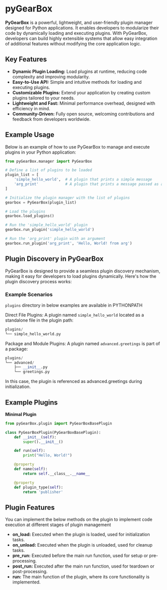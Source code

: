 # pyGearBox
**PyGearBox** is a powerful, lightweight, and user-friendly plugin manager designed for Python applications. It enables developers to modularize their code by dynamically loading and executing plugins. With PyGearBox, developers can build highly extensible systems that allow easy integration of additional features without modifying the core application logic.

## Key Features
- **Dynamic Plugin Loading:** Load plugins at runtime, reducing code complexity and improving modularity.
- **Easy-to-Use API:** Simple and intuitive methods for loading and executing plugins.
- **Customizable Plugins:** Extend your application by creating custom plugins tailored to your needs.
- **Lightweight and Fast:** Minimal performance overhead, designed with efficiency in mind.
- **Community-Driven:** Fully open source, welcoming contributions and feedback from developers worldwide.
## Example Usage
Below is an example of how to use PyGearBox to manage and execute plugins in your Python application:

```python
from pyGearBox.manager import PyGearBox

# Define a list of plugins to be loaded
plugin_list = [
    'simple_hello_world',  # A plugin that prints a simple message
    'arg_print'            # A plugin that prints a message passed as an argument
]

# Initialize the plugin manager with the list of plugins
gearbox = PyGearBox(plugin_list)

# Load the plugins
gearbox.load_plugins()

# Run the 'simple_hello_world' plugin
gearbox.run_plugin('simple_hello_world')

# Run the 'arg_print' plugin with an argument
gearbox.run_plugin('arg_print', 'Hello, World! from arg')
```
## Plugin Discovery in PyGearBox
PyGearBox is designed to provide a seamless plugin discovery mechanism, making it easy for developers to load plugins dynamically. Here's how the plugin discovery process works:

### Example Scenarios
`plugins` directory in below examples are available in PYTHONPATH

Direct File Plugins:
A plugin named `simple_hello_world` located as a standalone file in the plugin path:
```python
plugins/
└── simple_hello_world.py
```
Package and Module Plugins:
A plugin named `advanced.greetings` is part of a package:
```python
plugins/
└── advanced/
    ├── __init__.py
    └── greetings.py
```
In this case, the plugin is referenced as advanced.greetings during initialization.

## Example Plugins

**Minimal Plugin**

```python
from pyGearBox.plugin import PyGearBoxBasePlugin

class PyGearBoxPlugin(PyGearBoxBasePlugin):
    def __init__(self):
        super().__init__()

    def run(self):
        print("Hello, World!")

    @property
    def name(self):
        return self.__class__.__name__

    @property
    def plugin_type(self):
        return 'publisher'
```

## Plugin Features
You can implement the below methods on the plugin to implement code execution at different stages of plugin management

- **on_load:** Executed when the plugin is loaded, used for initialization tasks.
- **on_unload:** Executed when the plugin is unloaded, used for cleanup tasks.
- **pre_run:** Executed before the main run function, used for setup or pre-processing.
- **post_run:** Executed after the main run function, used for teardown or post-processing.
- **run:** The main function of the plugin, where its core functionality is implemented.